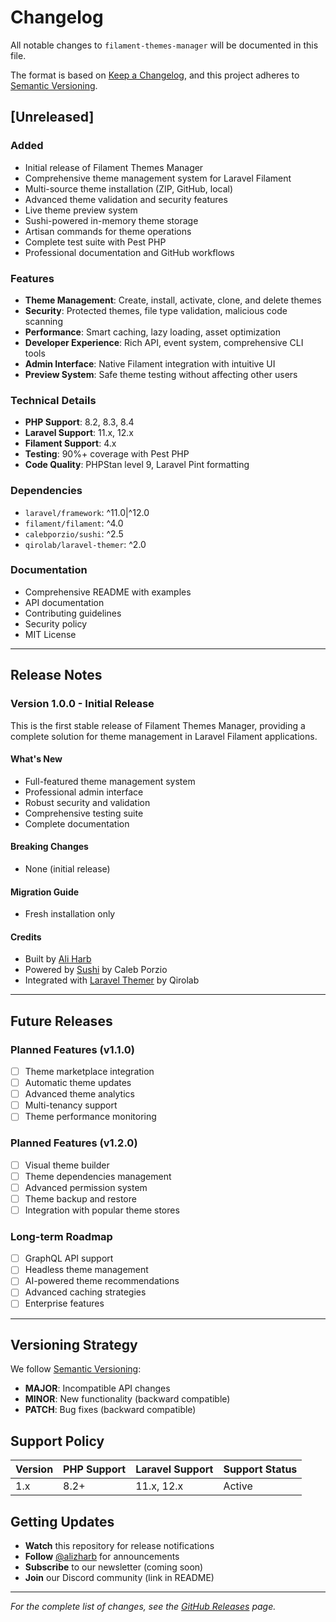 # Changelog

All notable changes to `filament-themes-manager` will be documented in this file.

The format is based on [Keep a Changelog](https://keepachangelog.com/en/1.0.0/),
and this project adheres to [Semantic Versioning](https://semver.org/spec/v2.0.0.html).

## [Unreleased]

### Added
- Initial release of Filament Themes Manager
- Comprehensive theme management system for Laravel Filament
- Multi-source theme installation (ZIP, GitHub, local)
- Advanced theme validation and security features
- Live theme preview system
- Sushi-powered in-memory theme storage
- Artisan commands for theme operations
- Complete test suite with Pest PHP
- Professional documentation and GitHub workflows

### Features
- **Theme Management**: Create, install, activate, clone, and delete themes
- **Security**: Protected themes, file type validation, malicious code scanning
- **Performance**: Smart caching, lazy loading, asset optimization
- **Developer Experience**: Rich API, event system, comprehensive CLI tools
- **Admin Interface**: Native Filament integration with intuitive UI
- **Preview System**: Safe theme testing without affecting other users

### Technical Details
- **PHP Support**: 8.2, 8.3, 8.4
- **Laravel Support**: 11.x, 12.x
- **Filament Support**: 4.x
- **Testing**: 90%+ coverage with Pest PHP
- **Code Quality**: PHPStan level 9, Laravel Pint formatting

### Dependencies
- `laravel/framework`: ^11.0|^12.0
- `filament/filament`: ^4.0
- `calebporzio/sushi`: ^2.5
- `qirolab/laravel-themer`: ^2.0

### Documentation
- Comprehensive README with examples
- API documentation
- Contributing guidelines
- Security policy
- MIT License

---

## Release Notes

### Version 1.0.0 - Initial Release

This is the first stable release of Filament Themes Manager, providing a complete solution for theme management in Laravel Filament applications.

#### What's New
- Full-featured theme management system
- Professional admin interface
- Robust security and validation
- Comprehensive testing suite
- Complete documentation

#### Breaking Changes
- None (initial release)

#### Migration Guide
- Fresh installation only

#### Credits
- Built by [Ali Harb](https://github.com/alizharb)
- Powered by [Sushi](https://github.com/calebporzio/sushi) by Caleb Porzio
- Integrated with [Laravel Themer](https://github.com/qirolab/laravel-themer) by Qirolab

---

## Future Releases

### Planned Features (v1.1.0)
- [ ] Theme marketplace integration
- [ ] Automatic theme updates
- [ ] Advanced theme analytics
- [ ] Multi-tenancy support
- [ ] Theme performance monitoring

### Planned Features (v1.2.0)
- [ ] Visual theme builder
- [ ] Theme dependencies management
- [ ] Advanced permission system
- [ ] Theme backup and restore
- [ ] Integration with popular theme stores

### Long-term Roadmap
- [ ] GraphQL API support
- [ ] Headless theme management
- [ ] AI-powered theme recommendations
- [ ] Advanced caching strategies
- [ ] Enterprise features

---

## Versioning Strategy

We follow [Semantic Versioning](https://semver.org/):

- **MAJOR**: Incompatible API changes
- **MINOR**: New functionality (backward compatible)
- **PATCH**: Bug fixes (backward compatible)

## Support Policy

| Version | PHP Support | Laravel Support | Support Status |
|---------|-------------|-----------------|----------------|
| 1.x     | 8.2+        | 11.x, 12.x     | Active         |

## Getting Updates

- **Watch** this repository for release notifications
- **Follow** [@alizharb](https://github.com/alizharb) for announcements
- **Subscribe** to our newsletter (coming soon)
- **Join** our Discord community (link in README)

---

*For the complete list of changes, see the [GitHub Releases](https://github.com/alizharb/filament-themes-manager/releases) page.*